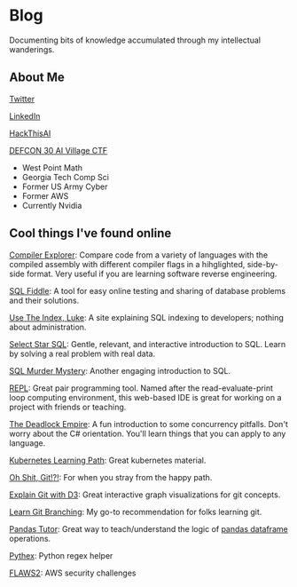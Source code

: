 # Blog

Documenting bits of knowledge accumulated through my intellectual wanderings.

## About Me

[Twitter](https://twitter.com/josephtlucas)

[LinkedIn](https://www.linkedin.com/in/josephtlucas/)

[HackThisAI](https://hackthis.ai)

[DEFCON 30 AI Village CTF](https://www.kaggle.com/competitions/ai-village-ctf)

- West Point Math
- Georgia Tech Comp Sci
- Former US Army Cyber
- Former AWS
- Currently Nvidia

## Cool things I've found online

[Compiler Explorer](https://godbolt.org/):  Compare code from a variety of languages with the compiled assembly with different compiler flags in a hihglighted, side-by-side format.  Very useful if you are learning software reverse engineering.

[SQL Fiddle](http://sqlfiddle.com/): A tool for easy online testing and sharing of database problems and their solutions.

[Use The Index, Luke](https://use-the-index-luke.com/): A site explaining SQL indexing to developers; nothing about administration.

[Select Star SQL](https://selectstarsql.com/):  Gentle, relevant, and interactive introduction to SQL.  Learn by solving a real problem with real data.

[SQL Murder Mystery](https://mystery.knightlab.com/): Another engaging introduction to SQL.

[REPL](https://repl.it/):  Great pair programming tool.  Named after the read-evaluate-print loop computing environment, this web-based IDE is great for working on a project with friends or teaching.

[The Deadlock Empire](https://deadlockempire.github.io/):  A fun introduction to some concurrency pitfalls.  Don't worry about the C# orientation.  You'll learn things that you can apply to any language.

[Kubernetes Learning Path](https://azure.microsoft.com/en-us/resources/kubernetes-learning-path/):  Great kubernetes material.

[Oh Shit, Git!?!](https://ohshitgit.com/):  For when you stray from the happy path.

[Explain Git with D3](https://onlywei.github.io/explain-git-with-d3/): Great interactive graph visualizations for git concepts.

[Learn Git Branching](https://learngitbranching.js.org): My go-to recommendation for folks learning git.

[Pandas Tutor](https://pandastutor.com/vis.html): Great way to teach/understand the logic of [pandas dataframe](https://pandas.pydata.org/docs/reference/api/pandas.DataFrame.html) operations.

[Pythex](https://pythex.org/): Python regex helper

[FLAWS2](http://flaws2.cloud): AWS security challenges
